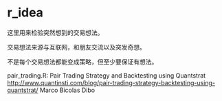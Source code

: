 # r_idea
这里用来检验突然想到的交易想法。

交易想法来源与互联网，和朋友交流以及突发奇想。

不是每个交易想法都能变成策略，但至少要保证有想法。

pair_trading.R: 
	Pair Trading Strategy and Backtesting using Quantstrat
        http://www.quantinsti.com/blog/pair-trading-strategy-backtesting-using-quantstrat/
	Marco Bicolas Dibo
